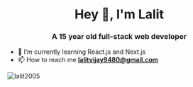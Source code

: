 <h1 align="center">Hey 👋, I'm Lalit</h1>
<h3 align="center">A 15 year old full-stack web developer</h3>

- 🌱 I’m currently learning React.js and Next.js
- 📫 How to reach me **lalitvijay9480@gmail.com**  

<p><img align="center" src="https://github-readme-stats.vercel.app/api/top-langs?username=lalit2005&show_icons=true&locale=en&layout=compact" alt="lalit2005" /></p>
